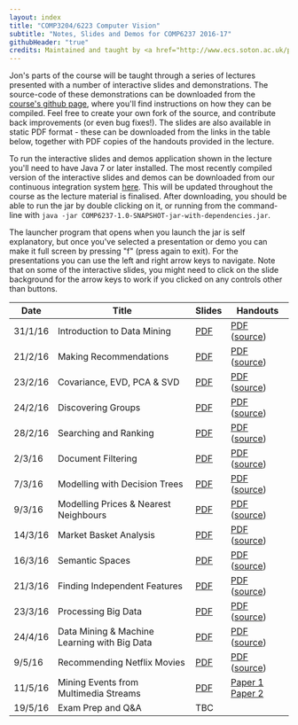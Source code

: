 ```yaml
---
layout: index
title: "COMP3204/6223 Computer Vision"
subtitle: "Notes, Slides and Demos for COMP6237 2016-17"
githubHeader: "true"
credits: Maintained and taught by <a href="http://www.ecs.soton.ac.uk/people/jsh2">Dr Jonathon Hare</a> (<a href="https://github.com/jonhare">jonhare</a>)
---
```



Jon's parts of the course will be taught through a series of lectures presented with a number of interactive slides and demonstrations. The source-code of these demonstrations can be downloaded from the [course's github page](http://github.com/jonhare/COMP6237), where you'll find instructions on how they can be compiled. Feel free to create your own fork of the source, and contribute back improvements (or even bug fixes!). The slides are also available in static PDF format - these can be downloaded from the links in the table below, together with PDF copies of the handouts provided in the lecture.

To run the interactive slides and demos application shown in the lecture you'll need to have Java 7 or later installed. The most recently compiled version of the interactive slides and demos can be downloaded from our continuous integration system [here](http://jenkins.ecs.soton.ac.uk/job/COMP6237/lastSuccessfulBuild/artifact/app/target/COMP6237-1.0-SNAPSHOT-jar-with-dependencies.jar). This will be updated throughout the course as the lecture material is finalised. After downloading, you should be able to run the jar by double clicking on it, or running from the command-line with `java -jar COMP6237-1.0-SNAPSHOT-jar-with-dependencies.jar`.

The launcher program that opens when you launch the jar is self explanatory, but once you've selected a presentation or demo you can make it full screen by pressing "f" (press again to exit). For the presentations you can use the left and right arrow keys to navigate. Note that on some of the interactive slides, you might need to click on the slide background for the arrow keys to work if you clicked on any controls other than buttons.

Date     | Title        | Slides                             | Handouts
---------| ------------ | ---------------------------------- | ---------
31/1/16  | Introduction to Data Mining | [PDF](./lectures/pdf/Intro.pdf) | [PDF](https://github.com/jonhare/COMP6237/blob/master/notes/Intro.pdf) ([source](http://github.com/jonhare/COMP6237/blob/master/notes/Intro.md))
21/2/16  | Making Recommendations | [PDF](./lectures/pdf/Recommendation.pdf) | [PDF](https://github.com/jonhare/COMP6237/blob/master/notes/Recommendation.pdf) ([source](http://github.com/jonhare/COMP6237/blob/master/notes/Recommendation.md)) 
23/2/16  | Covariance, EVD, PCA & SVD | [PDF](./lectures/pdf/Covariance-PCA.pdf) | [PDF](https://github.com/jonhare/COMP6237/blob/master/notes/Covariance-PCA.pdf) ([source](http://github.com/jonhare/COMP6237/blob/master/notes/Covariance-PCA.md)) 
24/2/16  | Discovering Groups | [PDF](./lectures/pdf/Groups.pdf) | [PDF](https://github.com/jonhare/COMP6237/blob/master/notes/Groups.pdf) ([source](http://github.com/jonhare/COMP6237/blob/master/notes/Groups.md)) 
28/2/16  | Searching and Ranking | [PDF](./lectures/pdf/Search.pdf) | [PDF](https://github.com/jonhare/COMP6237/blob/master/notes/Search.pdf) ([source](http://github.com/jonhare/COMP6237/blob/master/notes/Search.md))
2/3/16   | Document Filtering | [PDF](./lectures/pdf/Filtering.pdf) | [PDF](https://github.com/jonhare/COMP6237/blob/master/notes/Filtering.pdf) ([source](http://github.com/jonhare/COMP6237/blob/master/notes/Filtering.md))
7/3/16   | Modelling with Decision Trees | [PDF](./lectures/pdf/DecisionTrees.pdf) | [PDF](https://github.com/jonhare/COMP6237/blob/master/notes/DecisionTrees.pdf) ([source](http://github.com/jonhare/COMP6237/blob/master/notes/DecisionTrees.md))
9/3/16   | Modelling Prices & Nearest Neighbours | [PDF](./lectures/pdf/KNN.pdf) | [PDF](https://github.com/jonhare/COMP6237/blob/master/notes/KNN.pdf) ([source](http://github.com/jonhare/COMP6237/blob/master/notes/KNN.md))
14/3/16  | Market Basket Analysis | [PDF](./lectures/pdf/MarketBasket.pdf) | [PDF](https://github.com/jonhare/COMP6237/blob/master/notes/MarketBasket.pdf) ([source](http://github.com/jonhare/COMP6237/blob/master/notes/MarketBasket.md))
16/3/16  | Semantic Spaces | [PDF](./lectures/pdf/SemanticSpaces.pdf) | [PDF](https://github.com/jonhare/COMP6237/blob/master/notes/SemanticSpaces.pdf) ([source](http://github.com/jonhare/COMP6237/blob/master/notes/SemanticSpaces.md))
21/3/16  | Finding Independent Features | [PDF](./lectures/pdf/TopicModelling.pdf) | [PDF](https://github.com/jonhare/COMP6237/blob/master/notes/TopicModelling.pdf) ([source](http://github.com/jonhare/COMP6237/blob/master/notes/TopicModelling.md))
23/3/16  | Processing Big Data | [PDF](./lectures/pdf/BigData.pdf) | [PDF](https://github.com/jonhare/COMP6237/blob/master/notes/BigData.pdf) ([source](http://github.com/jonhare/COMP6237/blob/master/notes/BigData.md))
24/4/16  | Data Mining & Machine Learning with Big Data | [PDF](./lectures/pdf/BigDataMining.pdf) | [PDF](https://github.com/jonhare/COMP6237/blob/master/notes/BigDataMining.pdf) ([source](http://github.com/jonhare/COMP6237/blob/master/notes/BigDataMining.md))
9/5/16   | Recommending Netflix Movies | [PDF](./lectures/pdf/Netflix.pdf) | [PDF](https://github.com/jonhare/COMP6237/blob/master/notes/Netflix.pdf) ([source](http://github.com/jonhare/COMP6237/blob/master/notes/Netflix.md))
11/5/16  | Mining Events from Multimedia Streams | [PDF](./lectures/pdf/SED.pdf) | [Paper 1](http://eprints.soton.ac.uk/352460/) [Paper 2](http://eprints.soton.ac.uk/380227/)
19/5/16  | Exam Prep and Q&A | TBC |

<!--- [PDF](./lectures/pdf/ExamPrepQA.pdf) | --->
